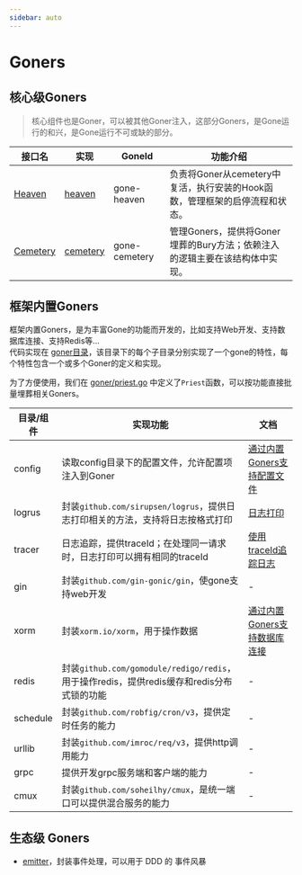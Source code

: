 ```yaml
---
sidebar: auto
---
```


# Goners

## 核心级Goners
> 核心组件也是Goner，可以被其他Goner注入，这部分Goners，是Gone运行的和兴，是Gone运行不可或缺的部分。

|接口名 | 实现| GoneId|功能介绍|
|---|---|---|--|
|[Heaven](https://pkg.go.dev/github.com/gone-io/gone#Heaven)|[heaven](https://github.com/gone-io/gone/blob/12ea8e3577fbed493766f522ab002136edf3805d/heaven.go#L65)|gone-heaven|负责将Goner从cemetery中复活，执行安装的Hook函数，管理框架的启停流程和状态。|
|[Cemetery](https://pkg.go.dev/github.com/gone-io/gone#Cemetery)|[cemetery](https://github.com/gone-io/gone/blob/12ea8e3577fbed493766f522ab002136edf3805d/cemetery.go#L17)|gone-cemetery|管理Goners，提供将Goner埋葬的Bury方法；依赖注入的逻辑主要在该结构体中实现。|

## 框架内置Goners
框架内置Goners，是为丰富Gone的功能而开发的，比如支持Web开发、支持数据库连接、支持Redis等…  
代码实现在 [goner目录](https://github.com/gone-io/gone/tree/v0.1.4/goner)，该目录下的每个子目录分别实现了一个gone的特性，每个特性包含一个或多个Goner的定义和实现。

为了方便使用，我们在 [goner/priest.go](https://github.com/gone-io/gone/blob/v0.1.4/goner/priest.go) 中定义了`Priest`函数，可以按功能直接批量埋葬相关Goners。



|目录/组件|实现功能|文档|
|---|--|--|
|config|读取config目录下的配置文件，允许配置项注入到Goner|[通过内置Goners支持配置文件](../guide/config.md)|
|logrus|封装`github.com/sirupsen/logrus`，提供日志打印相关的方法，支持将日志按格式打印|[日志打印](../guide/logrus.md)|
|tracer|日志追踪，提供traceId；在处理同一请求时，日志打印可以拥有相同的traceId|[使用traceId追踪日志](../guide/tracer.md)|
|gin|封装`github.com/gin-gonic/gin`，使gone支持web开发|-|
|xorm|封装`xorm.io/xorm`，用于操作数据|[通过内置Goners支持数据库连接](../guide/xorm.md)|
|redis|封装`github.com/gomodule/redigo/redis`，用于操作redis，提供redis缓存和redis分布式锁的功能|-|
|schedule|封装`github.com/robfig/cron/v3`，提供定时任务的能力|-|
|urllib|封装`github.com/imroc/req/v3`，提供http调用能力|-|
|grpc|提供开发grpc服务端和客户端的能力|-|
|cmux|封装`github.com/soheilhy/cmux`，是统一端口可以提供混合服务的能力|-|

## 生态级 Goners
- [emitter](https://github.com/gone-io/emitter)，封装事件处理，可以用于 DDD 的 事件风暴